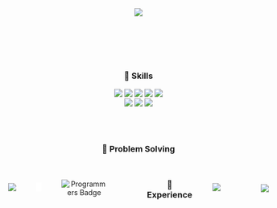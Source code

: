 <div align="center">

  <img src="https://capsule-render.vercel.app/api?type=wave&height=150&color=DDDDDD"/>

  <br/><br/><br/><br/>

  ### 🥚 Skills
  <div id="language">
    <img src="https://img.shields.io/badge/c-A8B9CC?style=for-the-badge&logo=c&logoColor=white"> 
    <img src="https://img.shields.io/badge/C++-00599C?style=for-the-badge&logo=cplusplus&logoColor="> 
    <img src="https://img.shields.io/badge/Java-007396?style=for-the-badge&logo=openjdk&logoColor=white"/>
    <img src="https://img.shields.io/badge/python-3670A0?style=for-the-badge&logo=python&logoColor=ffdd54"/>
    <img src="https://img.shields.io/badge/mysql-4479A1.svg?style=for-the-badge&logo=mysql&logoColor=white"/>
  </div>

  <div id="web">
    <img src="https://img.shields.io/badge/html5-E34F26?style=for-the-badge&logo=html5&logoColor=white"/> 
    <img src="https://img.shields.io/badge/css3-1572B6?style=for-the-badge&logo=css3&logoColor=white"/> 
    <img src="https://img.shields.io/badge/Spring-6DB33F?style=for-the-badge&logo=Spring&logoColor=white">
  </div>

  <br/><br/>

  ### 🥚 Problem Solving
  <div style="display: flex; justify-content: center; align-items: center; gap: 40px;">
    <a href="https://solved.ac/highly17">
      <img src="http://mazassumnida.wtf/api/generate_badge?boj=highly17" style="width: 33%;">
    </a>
    <img src="./blank.png" alt="blank" style="width: 2%;">
    <img src="https://raw.githubusercontent.com/highlyko17/Programmers_Badge_Generator/main/result/result.svg" alt="Programmers Badge" style="width: 40%;">

  <br/><br/>
  
  ### 🥚 Experience
  <div id="experience">
    <img src="https://img.shields.io/badge/42-000000?style=for-the-badge&logo=42&logoColor=">
  </div>
  <br/>
  <br/>
  <br/>
  <br/>
  <br/>
  <br/>

  <img src="https://capsule-render.vercel.app/api?type=wave&height=150&color=DDDDDD&section=footer"/>

</div>
